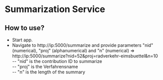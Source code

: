 # Summarization Service
## How to use?
- Start app.
- Navigate to http://ip:5000/summarize and provide parameters "nid" (numerical), "proj" (alphanumerical) and "n" (numerical) => http://ip:5000/summarize?nid=52&proj=radverkehr-eimsbuettel&n=10  
-- "nid" is the contribution ID to summarize  
-- "proj" is the Verfahrensname  
-- "n" is the length of the summary
